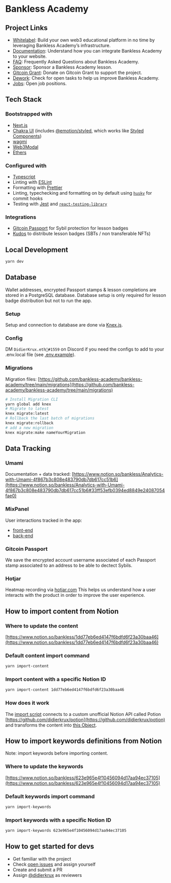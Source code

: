 # Bankless Academy

## Project Links

- [Whitelabel](https://whitelabel.banklessacademy.com/): Build your own web3 educational platform in no time by leveraging Bankless Academy’s infrastructure.
- [Documentation](https://documentation.banklessacademy.com/): Understand how you can integrate Bankless Academy to your website.
- [FAQ](https://app.banklessacademy.com/faq): Frequently Asked Questions about Bankless Academy.
- [Sponsor](https://sponsors.banklessacademy.com/): Sponsor a Bankless Academy lesson.
- [Gitcoin Grant](https://gitcoin.co/grants/3535/bankless-academy): Donate on Gitcoin Grant to support the project.
- [Dework](https://app.dework.xyz/bankless-academy-25331): Check for open tasks to help us improve Bankless Academy.
- [Jobs](https://talent.banklessacademy.com/): Open job positions.

## Tech Stack

### Bootstrapped with

- [Next.js](https://nextjs.org/docs)
- [Chakra UI](https://chakra-ui.com/docs/getting-started) (includes [@emotion/styled](https://emotion.sh/docs/styled), which works like [Styled Components](https://styled-components.com/docs/basics))
- [wagmi](https://github.com/wagmi-dev/wagmi)
- [Web3Modal](https://github.com/WalletConnect/web3modal)
- [Ethers](https://www.npmjs.com/package/ethers)

### Configured with

- [Typescript](https://www.typescriptlang.org/)
- Linting with [ESLint](https://eslint.org/)
- Formatting with [Prettier](https://prettier.io/)
- Linting, typechecking and formatting on by default using [`husky`](https://github.com/typicode/husky) for commit hooks
- Testing with [Jest](https://jestjs.io/) and [`react-testing-library`](https://testing-library.com/docs/react-testing-library/intro)

### Integrations

- [Gitcoin Passport](https://docs.passport.gitcoin.co/) for Sybil protection for lesson badges
- [Kudos](https://developers.mintkudos.xyz/) to distribute lesson badges (SBTs / non transferable NFTs)

## Local Development

```bash
yarn dev
```

## Database

Wallet addresses, encrypted Passport stamps & lesson completions are stored in a PostgreSQL database.
Database setup is only required for lesson badge distribution but not to run the app.

### Setup

Setup and connection to database are done via [Knex.js](https://knexjs.org/#Migrations-CLI).

### Config

DM `DidierKrux.eth🏴#1559` on Discord if you need the configs to add to your .env.local file (see [.env.example](https://github.com/bankless-academy/bankless-academy/blob/main/.env.example)).

### Migrations

Migration files: [https://github.com/bankless-academy/bankless-academy/tree/main/migrations](https://github.com/bankless-academy/bankless-academy/tree/main/migrations)

```bash
# Install Migration CLI
yarn global add knex
# Migrate to latest
knex migrate:latest
# Rollback the last batch of migrations
knex migrate:rollback
# add a new migration
knex migrate:make nameYourMigration
```

## Data Tracking

### Umami

Documentation + data tracked: [https://www.notion.so/bankless/Analytics-with-Umami-4f867b3c808e483790db7db617cc51b6](https://www.notion.so/bankless/Analytics-with-Umami-4f867b3c808e483790db7db617cc51b6#33ff53efb0394ed8849e24087054fae0)

### MixPanel

User interactions tracked in the app:

- [front-end](https://github.com/bankless-academy/bankless-academy/search?q=Mixpanel.track)
- [back-end](https://github.com/bankless-academy/bankless-academy/search?q=trackBE)

### Gitcoin Passport

We save the encrypted account username associated of each Passport stamp associated to an address to be able to dectect Sybils.

### Hotjar

Heatmap recording via [hotjar.com](https://hotjar.com)
This helps us understand how a user interacts with the product in order to improve the user experience.

## How to import content from Notion

### Where to update the content

[https://www.notion.so/bankless/1dd77eb6ed4147f6bdfd6f23a30baa46](https://www.notion.so/bankless/1dd77eb6ed4147f6bdfd6f23a30baa46)

### Default content import command

```bash
yarn import-content
```

### Import content with a specific Notion ID

```bash
yarn import-content 1dd77eb6ed4147f6bdfd6f23a30baa46
```

### How does it work

The [import script](https://github.com/bankless-academy/bankless-academy/blob/main/import-content.js) connects to a custom unofficial Notion API called Potion [https://github.com/didierkrux/potion](https://github.com/didierkrux/potion) and transforms the content into [this Object](https://github.com/bankless-academy/bankless-academy/blob/main/src/constants/lessons.ts).

## How to import keywords definitions from Notion

Note: import keywords before importing content.

### Where to update the keywords

[https://www.notion.so/bankless/623e965e4f10456094d17aa94ec37105](https://www.notion.so/bankless/623e965e4f10456094d17aa94ec37105)

### Default keywords import command

```bash
yarn import-keywords
```

### Import keywords with a specific Notion ID

```bash
yarn import-keywords 623e965e4f10456094d17aa94ec37105
```

## How to get started for devs

- Get familiar with the project
- Check [open issues](https://github.com/BanklessDAO/onboard/issues) and assign yourself
- Create and submit a PR
- Assign [@didierkrux](https://github.com/didierkrux) as reviewers
